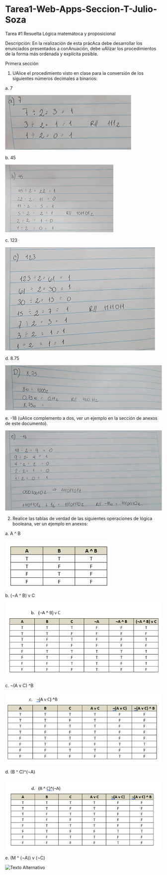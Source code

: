 # Tarea1-Web-Apps-Seccion-T-Julio-Soza

Tarea #1  Resuelta 
Lógica matemátoca y proposicional 
 
Descripción: 
En la realización de esta prácAca debe desarrollar los enunciados presentados a conAnuación, debe uAlizar los procedimientos de la forma más ordenada y explícita posible. 


Primera sección 
1.	UAlice el procedimiento visto en clase para la conversión de los siguientes números decimales a binarios:
   
a.	7  

![Texto Alternativo](https://github.com/JulioSoza/Tarea1-Web-Apps-Seccion-T---Julio-Soza/blob/main/A.png?raw=true)
 
b.	45 

![Texto Alternativo](https://github.com/JulioSoza/Tarea1-Web-Apps-Seccion-T---Julio-Soza/blob/main/B.png?raw=true)
 
c.	123 

![Texto Alternativo](https://github.com/JulioSoza/Tarea1-Web-Apps-Seccion-T---Julio-Soza/blob/main/C.png?raw=true)
 
d.	8.75 

![Texto Alternativo](https://github.com/JulioSoza/Tarea1-Web-Apps-Seccion-T---Julio-Soza/blob/main/D.png?raw=true)
 
e.	-18 (uAlice complemento a dos, ver un ejemplo en la sección de anexos de este documento). 

![Texto Alternativo](https://github.com/JulioSoza/Tarea1-Web-Apps-Seccion-T---Julio-Soza/blob/main/E.png?raw=true)

 

2.	Realice las tablas de verdad de las siguientes operaciones de lógica booleana, ver un ejemplo en anexos: 

a.	A ^ B 

![Texto Alternativo](https://github.com/JulioSoza/Tarea1-Web-Apps-Seccion-T---Julio-Soza/blob/main/A1.png?raw=true)

b.	(¬A ^ B) v C 

![Texto Alternativo](https://github.com/JulioSoza/Tarea1-Web-Apps-Seccion-T---Julio-Soza/blob/main/A2.png?raw=true)

c.	¬(A v C) ^B 

![Texto Alternativo](https://github.com/JulioSoza/Tarea1-Web-Apps-Seccion-T---Julio-Soza/blob/main/A3.png?raw=true)

d.	(B ^ C)^(¬A) 

![Texto Alternativo](https://github.com/JulioSoza/Tarea1-Web-Apps-Seccion-T---Julio-Soza/blob/main/A4.png?raw=true)

e.	(M ^ (¬A)) v (¬C) 

![Texto Alternativo](![image](https://github.com/user-attachments/assets/06db9fed-9dd1-46e3-a44d-86c15f3519d2)
)




 
